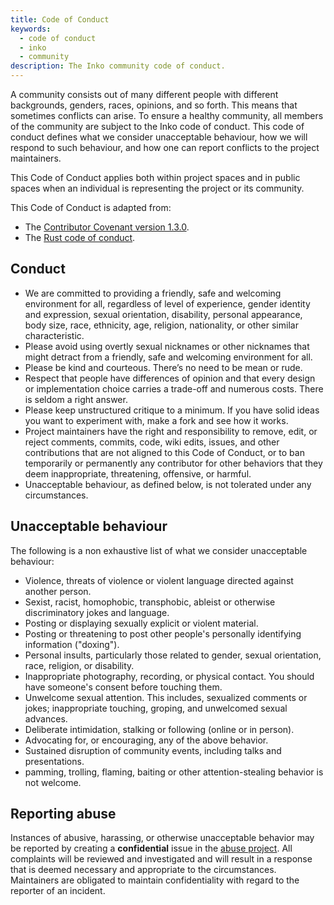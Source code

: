 ```yaml
---
title: Code of Conduct
keywords:
  - code of conduct
  - inko
  - community
description: The Inko community code of conduct.
---
```


A community consists out of many different people with different backgrounds,
genders, races, opinions, and so forth. This means that sometimes conflicts can
arise. To ensure a healthy community, all members of the community are subject
to the Inko code of conduct. This code of conduct defines what we consider
unacceptable behaviour, how we will respond to such behaviour, and how one can
report conflicts to the project maintainers.

This Code of Conduct applies both within project spaces and in public spaces
when an individual is representing the project or its community.

This Code of Conduct is adapted from:

* The [Contributor Covenant version 1.3.0](http://contributor-covenant.org/version/1/3/0/).
* The [Rust code of conduct](https://www.rust-lang.org/en-US/conduct.html).

## Conduct

* We are committed to providing a friendly, safe and welcoming environment for
  all, regardless of level of experience, gender identity and expression, sexual
  orientation, disability, personal appearance, body size, race, ethnicity, age,
  religion, nationality, or other similar characteristic.
* Please avoid using overtly sexual nicknames or other nicknames that might
  detract from a friendly, safe and welcoming environment for all.
* Please be kind and courteous. There’s no need to be mean or rude.
* Respect that people have differences of opinion and that every design or
  implementation choice carries a trade-off and numerous costs. There is seldom
  a right answer.
* Please keep unstructured critique to a minimum. If you have solid ideas you
  want to experiment with, make a fork and see how it works.
* Project maintainers have the right and responsibility to remove, edit, or
  reject comments, commits, code, wiki edits, issues, and other contributions
  that are not aligned to this Code of Conduct, or to ban temporarily or
  permanently any contributor for other behaviors that they deem inappropriate,
  threatening, offensive, or harmful.
* Unacceptable behaviour, as defined below, is not tolerated under any
  circumstances.

## Unacceptable behaviour

The following is a non exhaustive list of what we consider unacceptable
behaviour:

* Violence, threats of violence or violent language directed against another
  person.
* Sexist, racist, homophobic, transphobic, ableist or otherwise discriminatory
  jokes and language.
* Posting or displaying sexually explicit or violent material.
* Posting or threatening to post other people's personally identifying
  information ("doxing").
* Personal insults, particularly those related to gender, sexual orientation,
  race, religion, or disability.
* Inappropriate photography, recording, or physical contact. You should have
  someone's consent before touching them.
* Unwelcome sexual attention. This includes, sexualized comments or jokes;
  inappropriate touching, groping, and unwelcomed sexual advances.
* Deliberate intimidation, stalking or following (online or in person).
* Advocating for, or encouraging, any of the above behavior.
* Sustained disruption of community events, including talks and presentations.
* pamming, trolling, flaming, baiting or other attention-stealing behavior is
  not welcome.

## Reporting abuse

Instances of abusive, harassing, or otherwise unacceptable behavior may be
reported by creating a **confidential** issue in the [abuse
project](https://gitlab.com/inko-lang/abuse). All complaints will be reviewed
and investigated and will result in a response that is deemed necessary and
appropriate to the circumstances. Maintainers are obligated to maintain
confidentiality with regard to the reporter of an incident.
